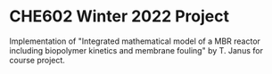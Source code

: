 # CHE602 Winter 2022 Project

Implementation of "Integrated mathematical model of a MBR reactor including biopolymer kinetics and membrane fouling" by T. Janus for course project.
